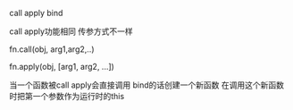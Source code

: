 call apply bind

call apply功能相同 传参方式不一样

fn.call(obj, arg1,arg2,..)

fn.apply(obj, [arg1, arg2, ...])

当一个函数被call apply会直接调用 bind的话创建一个新函数 在调用这个新函数时把第一个参数作为运行时的this